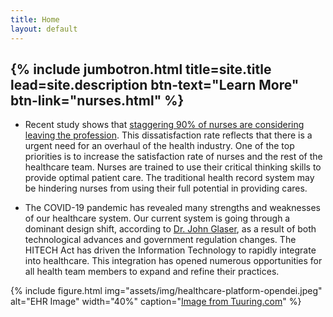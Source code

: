 ```yaml
---
title: Home
layout: default
---
```


{% include jumbotron.html title=site.title lead=site.description btn-text="Learn More" btn-link="nurses.html" %}
--------------------

- <p>Recent study shows that <a href="https://www.healthcareitnews.com/news/report-90-nurses-considering-leaving-profession-next-year" target="_blank">staggering 90% of nurses are considering leaving the profession</a>. This dissatisfaction rate reflects that there is a urgent need for an overhaul of the health industry. One of the top priorities is to increase the satisfaction rate of nurses and the rest of the healthcare team. Nurses are trained to use their critical thinking skills to provide optimal patient care. The traditional health record system may be hindering nurses from using their full potential in providing cares.</p>

- <p>The COVID-19 pandemic has revealed many strengths and weaknesses of our healthcare system. Our current system is going through a dominant design shift, according to <a href="https://www.youtube.com/watch?v=I5zUgc0WL2o&t=722s" target="_blank">Dr. John Glaser</a>, as a result of both technological advances and government regulation changes. The HITECH Act has driven the Information Technology to rapidly integrate into healthcare. This integration has opened numerous opportunities for all health team members to expand and refine their practices.</p>



{% include figure.html img="assets/img/healthcare-platform-opendei.jpeg" alt="EHR Image" width="40%" caption="[Image from Tuuring.com](https://tuuring.com/app/uploads/2021/03/healthcare-platform-opendei.jpg)" %}
